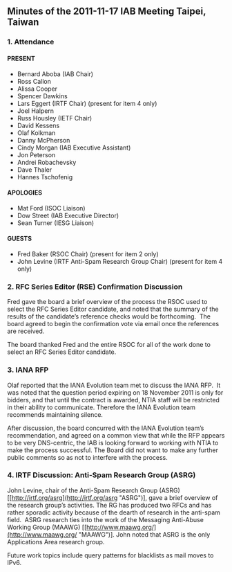 
Minutes of the 2011-11-17 IAB Meeting
Taipei, Taiwan
----------------------------------------------------


### 1. Attendance


#### PRESENT


* Bernard Aboba (IAB Chair)
* Ross Callon
* Alissa Cooper
* Spencer Dawkins
* Lars Eggert (IRTF Chair) (present for item 4 only)
* Joel Halpern
* Russ Housley (IETF Chair)
* David Kessens
* Olaf Kolkman
* Danny McPherson
* Cindy Morgan (IAB Executive Assistant)
* Jon Peterson
* Andrei Robachevsky
* Dave Thaler
* Hannes Tschofenig


#### APOLOGIES


* Mat Ford (ISOC Liaison)
* Dow Street (IAB Executive Director)
* Sean Turner (IESG Liaison)


#### GUESTS


* Fred Baker (RSOC Chair) (present for item 2 only)
* John Levine (IRTF Anti-Spam Research Group Chair) (present for item 4 only)


### 2. RFC Series Editor (RSE) Confirmation Discussion


Fred gave the board a brief overview of the process the RSOC used to select the RFC Series Editor candidate, and noted that the summary of the results of the candidate’s reference checks would be forthcoming.  The board agreed to begin the confirmation vote via email once the references are received.


The board thanked Fred and the entire RSOC for all of the work done to select an RFC Series Editor candidate.


### 3. IANA RFP


Olaf reported that the IANA Evolution team met to discuss the IANA RFP.  It was noted that the question period expiring on 18 November 2011 is only for bidders, and that until the contract is awarded, NTIA staff will be restricted in their ability to communicate. Therefore the IANA Evolution team recommends maintaining silence.


After discussion, the board concurred with the IANA Evolution team’s recommendation, and agreed on a common view that while the RFP appears to be very DNS-centric, the IAB is looking forward to working with NTIA to make the process successful. The Board did not want to make any further public comments so as not to interfere with the process.


### 4. IRTF Discussion: Anti-Spam Research Group (ASRG)


John Levine, chair of the Anti-Spam Research Group (ASRG) [[http://irtf.org/asrg](http://irtf.org/asrg "ASRG")], gave a brief overview of the research group’s activities. The RG has produced two RFCs and has rather sporadic activity because of the dearth of research in the anti-spam field.  ASRG research ties into the work of the Messaging Anti-Abuse Working Group (MAAWG) [[http://www.maawg.org/](http://www.maawg.org/ "MAAWG")]. John noted that ASRG is the only Applications Area research group.


Future work topics include query patterns for blacklists as mail moves to IPv6.


